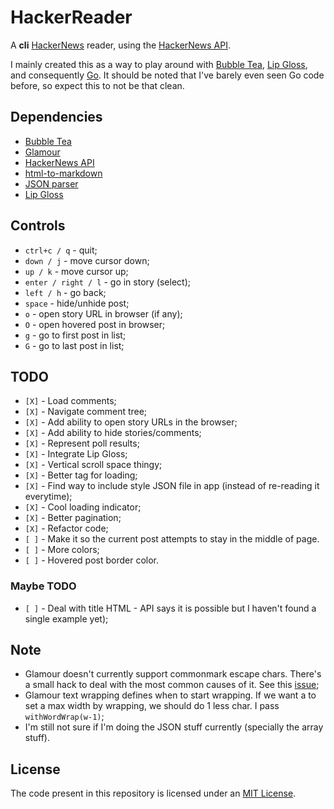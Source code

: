 # HackerReader

A **cli** [HackerNews](https://news.ycombinator.com/) reader, using the
[HackerNews API](https://github.com/HackerNews/API).

I mainly created this as a way to play around with
[Bubble Tea](https://github.com/charmbracelet/bubbletea),
[Lip Gloss](https://github.com/charmbracelet/lipgloss), and consequently
[Go](https://go.dev/). It should be noted that I've barely even seen Go code
before, so expect this to not be that clean.

## Dependencies

- [Bubble Tea](https://github.com/charmbracelet/bubbletea)
- [Glamour](https://github.com/charmbracelet/glamour)
- [HackerNews API](https://github.com/HackerNews/API)
- [html-to-markdown](https://github.com/JohannesKaufmann/html-to-markdown)
- [JSON parser](https://github.com/buger/jsonparser)
- [Lip Gloss](https://github.com/charmbracelet/lipgloss)

## Controls

- `ctrl+c / q` - quit;
- `down / j` - move cursor down;
- `up / k` - move cursor up;
- `enter / right / l` - go in story (select);
- `left / h` - go back;
- `space` - hide/unhide post;
- `o` - open story URL in browser (if any);
- `O` - open hovered post in browser;
- `g` - go to first post in list;
- `G` - go to last post in list;

## TODO

- `[X]` - Load comments;
- `[X]` - Navigate comment tree;
- `[X]` - Add ability to open story URLs in the browser;
- `[X]` - Add ability to hide stories/comments;
- `[X]` - Represent poll results;
- `[X]` - Integrate Lip Gloss;
- `[X]` - Vertical scroll space thingy;
- `[X]` - Better tag for loading;
- `[X]` - Find way to include style JSON file in app (instead of re-reading it
  everytime);
- `[X]` - Cool loading indicator;
- `[X]` - Better pagination;
- `[X]` - Refactor code;
- `[ ]` - Make it so the current post attempts to stay in the middle of page.
- `[ ]` - More colors;
- `[ ]` - Hovered post border color.

### Maybe TODO

- `[ ]` - Deal with title HTML - API says it is possible but I haven't found a
  single example yet);

## Note

- Glamour doesn't currently support commonmark escape chars. There's a small
  hack to deal with the most common causes of it. See this
  [issue](https://github.com/charmbracelet/glamour/issues/106);
- Glamour text wrapping defines when to start wrapping. If we want a to set a
  max width by wrapping, we should do 1 less char. I pass `withWordWrap(w-1)`;
- I'm still not sure if I'm doing the JSON stuff currently (specially the array
  stuff).

## License

The code present in this repository is licensed under an
[MIT License](./LICENSE).
